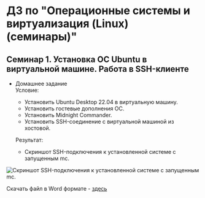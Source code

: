 # ДЗ по "Операционные системы и виртуализация (Linux) (семинары)"

## Семинар 1. Установка ОС Ubuntu в виртуальной машине. Работа в SSH-клиенте
* Домашнее задание  
Условие:
  - Установить Ubuntu Desktop 22.04 в виртуальную
машину.
  - Установить гостевые дополнения ОС.
  - Установить Midnight Commander.
  - Установить SSH-соединение с виртуальной машиной
из хостовой.  

   Результат:  
  - Скриншот SSH-подключения к установленной системе с
   запущенным mc.

![Скриншот SSH-подключения к установленной системе с запущенным mc.](https://glonassgps-my.sharepoint.com/:i:/g/personal/uc20100_glonassgps_onmicrosoft_com/ERKIZRO5daRLhm7LVmTb1lsB_KQKCdrY6-hOjffLot1rjw?e=V2pnty "SSH-подключения к установленной системе с запущенным mc.")

Скачать файл в Word формате - [здесь](https://glonassgps-my.sharepoint.com/:w:/g/personal/uc20100_glonassgps_onmicrosoft_com/Eb19ehK4-55Gj1jupdC30UcBzW2scjjNvNqthICXeIsGvw?e=bRwCVO)


